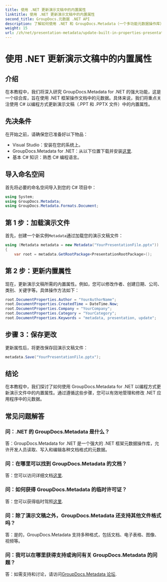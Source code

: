 ```yaml
---
title: 使用 .NET 更新演示文稿中的内置属性
linktitle: 使用 .NET 更新演示文稿中的内置属性
second_title: GroupDocs.元数据 .NET API
description: 了解如何使用 .NET 和 GroupDocs.Metadata（一个多功能元数据操作库）更新演示文稿中的内置属性。
weight: 15
url: /zh/net/presentation-metadata/update-built-in-properties-presentations/
---
```


# 使用 .NET 更新演示文稿中的内置属性

## 介绍
在本教程中，我们将深入研究 GroupDocs.Metadata for .NET 的强大功能，这是一个综合库，旨在使用 .NET 框架操作文档中的元数据。具体来说，我们将重点关注使用 C# 以编程方式更新演示文稿（.PPT 和 .PPTX 文件）中的内置属性。
## 先决条件
在开始之前，请确保您已准备好以下物品：
- Visual Studio：安装在您的系统上。
-  GroupDocs.Metadata for .NET：从以下位置下载并安装[这里](https://releases.groupdocs.com/metadata/net/).
- 基本 C# 知识：熟悉 C# 编程语言。

## 导入命名空间
首先将必要的命名空间导入到您的 C# 项目中：
```csharp
using System;
using GroupDocs.Metadata;
using GroupDocs.Metadata.Formats.Document;
```
## 第 1 步：加载演示文件
首先，创建一个新实例`Metadata`通过加载您的演示文稿文件：
```csharp
using (Metadata metadata = new Metadata("YourPresentationFile.pptx"))
{
    var root = metadata.GetRootPackage<PresentationRootPackage>();
```
## 第 2 步：更新内置属性
现在，更新演示文稿所需的内置属性。例如，您可以修改作者、创建日期、公司、类别、关键字等。具体操作方法如下：
```csharp
root.DocumentProperties.Author = "YourAuthorName";
root.DocumentProperties.CreatedTime = DateTime.Now;
root.DocumentProperties.Company = "YourCompany";
root.DocumentProperties.Category = "YourCategory";
root.DocumentProperties.Keywords = "metadata, presentation, update";
```
## 步骤 3：保存更改
更新属性后，将更改保存回演示文稿文件：
```csharp
metadata.Save("YourPresentationFile.pptx");
```

## 结论
在本教程中，我们探讨了如何使用 GroupDocs.Metadata for .NET 以编程方式更新演示文件中的内置属性。通过遵循这些步骤，您可以有效地管理和修改 .NET 应用程序中的元数据。

## 常见问题解答
### 问：.NET 的 GroupDocs.Metadata 是什么？
答：GroupDocs.Metadata for .NET 是一个强大的 .NET 框架元数据操作库，允许开发人员读取、写入和编辑各种文档格式的元数据。
### 问：在哪里可以找到 GroupDocs.Metadata 的文档？
答：您可以访问详细文档[这里](https://tutorials.groupdocs.com/metadata/net/).
### 问：如何获得 GroupDocs.Metadata 的临时许可证？
答：您可以获得临时驾照[这里](https://purchase.groupdocs.com/temporary-license/).
### 问：除了演示文稿之外，GroupDocs.Metadata 还支持其他文件格式吗？
答：是的，GroupDocs.Metadata 支持多种格式，包括文档、电子表格、图像、视频等。
### 问：我可以在哪里获得支持或询问有关 GroupDocs.Metadata 的问题？
答：如需支持和讨论，请访问[GroupDocs.Metadata 论坛](https://forum.groupdocs.com/c/metadata/14).